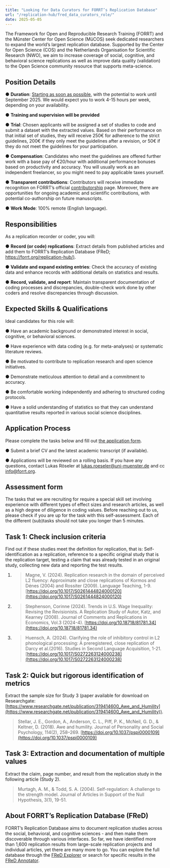 ```yaml
---
title: "Looking for Data Curators for FORRT’s Replication Database"
url: "/replication-hub/fred_data_curators_role/"
date: 2025-05-05
---
```


The Framework for Open and Reproducible Research Training (FORRT) and the Münster Center for Open Science (MüCOS) seek dedicated researchers to expand the world’s largest replication database. Supported by the Center for Open Science (COS) and the Netherlands Organisation for Scientific Research (NWO), we aim to increase coverage of social, cognitive, and behavioral science replications as well as improve data quality (validation) to the Open Science community resource that supports meta-science. 

## Position Details

● **Duration**: <span style="text-decoration:underline;">Starting as soon as possible,</span> with the potential to work until September 2025. We would expect you to work 4-15 hours per week, depending on your availability.

● **Training and supervision will be provided**

● **Trial**: Chosen applicants will be assigned a set of studies to code and submit a dataset with the extracted values. Based on their performance on that initial set of studies, they will receive 250€ for adherence to the strict guidelines, 200€ if they only meet the guidelines after a revision, or 50€ if they do not meet the guidelines for your participation.

● **Compensation**: Candidates who meet the guidelines are offered further work with a base pay of €20/hour with additional performance bonuses based on productivity and accuracy. You will usually work as an independent freelancer, so you might need to pay applicable taxes yourself. 

● **Transparent contributions**: Contributors will receive immediate recognition on FORRT’s official [contributorship](https://forrt.org/contributors/) page. Moreover, there are opportunities for ongoing academic and scientific contributions, with potential co-authorship on future manuscripts.

● **Work Mode**: 100% remote (English language).

## Responsibilities

As a replication recorder or coder, you will: 

● **Record (or code) replications**: Extract details from published articles and add them to FORRT’s Replication Database (FReD; <span style="text-decoration:underline;">https://forrt.org/replication-hub/)</span>. 

● **Validate and expand existing entries**: Check the accuracy of existing data and enhance records with additional details on statistics and results. 

● **Record, validate, and report**: Maintain transparent documentation of coding processes and discrepancies, double-check work done by other coders and resolve discrepancies through discussion. 

 ## Expected Skills & Qualifications

Ideal candidates for this role will: 

● Have an academic background or demonstrated interest in social, cognitive, or behavioral sciences. 

● Have experience with data coding (e.g. for meta-analyses) or systematic literature reviews.

● Be motivated to contribute to replication research and open science initiatives. 

● Demonstrate meticulous attention to detail and a commitment to accuracy. 

● Be comfortable working independently and adhering to structured coding protocols. 

● Have a solid understanding of statistics so that they can understand quantitative results reported in various social science disciplines. 

## Application Process

Please complete the tasks below and fill out [the application form](https://docs.google.com/forms/d/1WHUwV3DD653gzfqL1VkRJCQHc92-4RPp7QiTOpARp0Y/edit). 

● Submit a brief CV and the latest academic transcript (if available). 

● Applications will be reviewed on a rolling basis. If you have any questions, contact Lukas Röseler at <span style="text-decoration:underline;">lukas.roeseler@uni-muenster.de</span> and cc <span style="text-decoration:underline;">info@forrt.org</span>. 

## Assessment form

The tasks that we are recruiting for require a special skill set involving experience with different types of effect sizes and research articles, as well as a high degree of diligence in coding values. Before reaching out to us, please check if you are up for the task with this self-assessment. Each of the different (sub)tasks should not take you longer than 5 minutes.

## Task 1: Check inclusion criteria

Find out if these studies meet the definition for replication, that is: Self-identification as a replication, reference to a specific original study that is the replication target, testing a claim that was already tested in an original study, collecting new data and reporting the test results.


1. > Magne, V. (2024). Replication research in the domain of perceived L2 fluency: Approximate and close replications of Kormos and Dénes (2004) and Rossiter (2009). Language Teaching, 1-9. [https://doi.org/10.1017/S0261444824000120](https://doi.org/10.1017/S0261444824000120) 

2. > Stephenson, Corinne (2024). Trends in U.S. Wage Inequality: Revising the Revisionists. A Replication Study of Autor, Katz, and Kearney (2008). Journal of Comments and Replications in Economics, Vol.3 (2024-4). [https://doi.org/10.18718/81781.34](https://doi.org/10.18718/81781.34)

3. > Huensch, A. (2024). Clarifying the role of inhibitory control in L2 phonological processing: A preregistered, close replication of Darcy et al.(2016). Studies in Second Language Acquisition, 1-21. [https://doi.org/10.1017/S0272263124000238](https://doi.org/10.1017/S0272263124000238) 


## Task 2: Quick but rigorous identification of metrics

Extract the sample size for Study 3 (paper available for download on Researchgate: [https://www.researchgate.net/publication/319414600_Awe_and_Humility](https://www.researchgate.net/publication/319414600_Awe_and_Humility)).

> Stellar, J. E., Gordon, A., Anderson, C. L., Piff, P. K., McNeil, G. D., & Keltner, D. (2018). Awe and humility. Journal of Personality and Social Psychology, 114(2), 258–269. [https://doi.org/10.1037/pspi0000109](https://doi.org/10.1037/pspi0000109) 


## Task 3: Extraction and documentation of multiple values

Extract the claim, page number, and result from the replication study in the following article (Study 2).

> Murtagh, A. M., & Todd, S. A. (2004). Self-regulation: A challenge to the strength model. Journal of Articles in Support of the Null Hypothesis, 3(1), 19-51.

## About FORRT’s Replication Database (FReD) 

FORRT’s Replication Database aims to document replication studies across the social, behavioral, and cognitive sciences - and then make them discoverable through various interfaces. So far, we have identified more than 1,600 replication results from large-scale replication projects and individual articles, yet there are many more to go. You can explore the full database through the <span style="text-decoration:underline;">FReD Explorer</span> or search for specific results in the <span style="text-decoration:underline;">FReD Annotator</span>.
